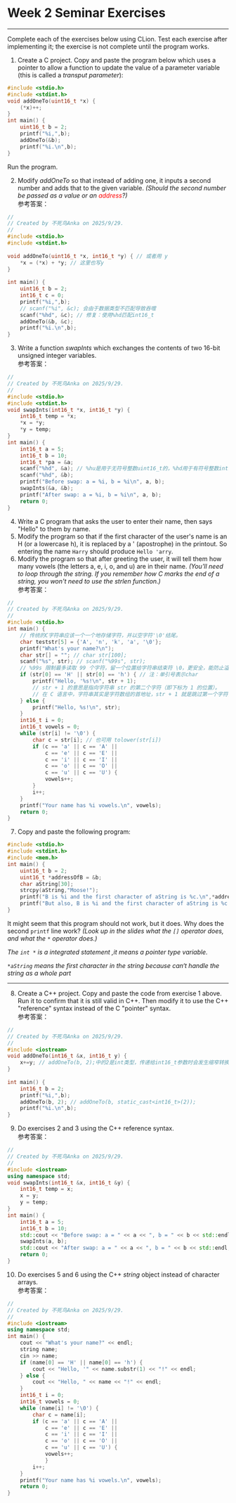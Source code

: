 # Week 2 Seminar Exercises

---

Complete each of the exercises below using CLion. Test each exercise after implementing it; the exercise is not complete until the program works.

1. Create a C project. Copy and paste the program below which uses a pointer to allow a function to update the value of a parameter variable (this is called a _transput parameter_):

```c
#include <stdio.h>
#include <stdint.h>
void addOneTo(uint16_t *x) {
    (*x)++;
}
int main() {
    uint16_t b = 2;
    printf("%i,",b);
    addOneTo(&b);
    printf("%i.\n",b);
}
```

Run the program.  

2. Modify _addOneTo_ so that instead of adding one, it inputs a second number and adds that to the given variable. _(Should the second number be passed as a value or an <span style="color: red">address</span>?)_  
参考答案：

```c
//  
// Created by 不死鸟Anka on 2025/9/29.  
//  
#include <stdio.h>  
#include <stdint.h>  
  
void addOneTo(uint16_t *x, int16_t *y) { // 或者用 y    
    *x = (*x) + *y; // 这里也写y  
}  
  
int main() {  
    uint16_t b = 2;  
    int16_t c = 0;  
    printf("%i,",b);  
    // scanf("%i", &c); 会由于数据类型不匹配导致吞噬  
    scanf("%hd", &c); // 修复：使用%hd匹配int16_t  
    addOneTo(&b, &c);  
    printf("%i.\n",b);  
}
```

3. Write a function _swapInts_ which exchanges the contents of two 16-bit unsigned integer variables.  
参考答案：

```c
//  
// Created by 不死鸟Anka on 2025/9/29.  
//  
#include <stdio.h>  
#include <stdint.h>  
void swapInts(int16_t *x, int16_t *y) {  
    int16_t temp = *x;  
    *x = *y;  
    *y = temp;  
}  
int main() {  
    int16_t a = 5;  
    int16_t b = 10;  
    int16_t *pa = &a;  
    scanf("%hd", &a); // %hu是用于无符号整数uint16_t的，%hd用于有符号整数int16_t  
    scanf("%hd", &b);  
    printf("Before swap: a = %i, b = %i\n", a, b);  
    swapInts(&a, &b);  
    printf("After swap: a = %i, b = %i\n", a, b);  
    return 0;  
}
```

4. Write a C program that asks the user to enter their name, then says "Hello" to them by name.
5. Modify the program so that if the first character of the user's name is an H (or a lowercase h), it is replaced by a ' (apostrophe) in the printout. So entering the name `Harry` should produce `Hello 'arry`.
6. Modify the program so that after greeting the user, it will tell them how many vowels (the letters a, e, i, o, and u) are in their name. _(You'll need to loop through the string. If you remember how C marks the end of a string, you won't need to use the strlen function.)_  
参考答案：

```c
//  
// Created by 不死鸟Anka on 2025/9/29.  
//  
#include <stdio.h>  
int main() {  
    // 传统的C字符串应该一个一个地存储字符，并以空字符'\0'结尾。  
    char teststr[5] = {'A', 'n', 'k', 'a', '\0'};  
    printf("What's your name?\n");  
    char str[] = ""; // char str[100];  
    scanf("%s", str); // scanf("%99s", str);  
    // %99s 限制最多读取 99 个字符，留一个位置给字符串结束符 \0，更安全，能防止溢出。数字可以根据缓冲区大小调整。  
    if (str[0] == 'H' || str[0] == 'h') { // 注：单引号表示char  
        printf("Hello, '%s!\n", str + 1);  
        // str + 1 的意思是指向字符串 str 的第二个字符（即下标为 1 的位置）。  
        // 在 C 语言中，字符串其实是字符数组的首地址，str + 1 就是跳过第一个字符，从第二个字符开始。  
    } else {  
        printf("Hello, %s!\n", str);  
    }  
    int16_t i = 0;  
    int16_t vowels = 0;  
    while (str[i] != '\0') {  
        char c = str[i]; // 也可用 tolower(str[i])        
        if (c == 'a' || c == 'A' ||  
            c == 'e' || c == 'E' ||  
            c == 'i' || c == 'I' ||  
            c == 'o' || c == 'O' ||  
            c == 'u' || c == 'U') {  
            vowels++;  
        }  
        i++;  
    }  
    printf("Your name has %i vowels.\n", vowels);  
    return 0;  
}
```

7. Copy and paste the following program:

```c
#include <stdio.h>
#include <stdint.h>
#include <mem.h>
int main() {
    uint16_t b = 2;
    uint16_t *addressOfB = &b;
    char aString[30];
    strcpy(aString,"Moose!");
    printf("B is %i and the first character of aString is %c.\n",*addressOfB, aString[0]);
    printf("But also, B is %i and the first character of aString is %c.\n",addressOfB[0], *（aString+3));
}
```

It might seem that this program should not work, but it does. Why does the second `printf` line work? _(Look up in the slides what the `[]` operator does, and what the `*` operator does.)_

_The `int *` is a integrated statement ,it means a pointer type variable._  

_`*aString` means the first character in the string because can‘t handle the string as a whole part_  

---

8. Create a C++ project. Copy and paste the code from exercise 1 above. Run it to confirm that it is still valid in C++. Then modify it to use the C++ "reference" syntax instead of the C "pointer" syntax.  
参考答案：

```cpp
//  
// Created by 不死鸟Anka on 2025/9/29.  
//  
#include <iostream>  
void addOneTo(int16_t &x, int16_t y) {  
    x+=y; // addOneTo(b, 2);中的2是int类型，传递给int16_t参数时会发生缩窄转换，可能导致未定义行为。  
}  
  
int main() {  
    int16_t b = 2;  
    printf("%i,",b);  
    addOneTo(b, 2); // addOneTo(b, static_cast<int16_t>(2));  
    printf("%i.\n",b);  
}
```

9. Do exercises 2 and 3 using the C++ reference syntax.  
参考答案：

```cpp
//  
// Created by 不死鸟Anka on 2025/9/29.  
//  
#include <iostream>  
using namespace std;  
void swapInts(int16_t &x, int16_t &y) {  
    int16_t temp = x;  
    x = y;  
    y = temp;  
}  
int main() {  
    int16_t a = 5;  
    int16_t b = 10;  
    std::cout << "Before swap: a = " << a << ", b = " << b << std::endl;  
    swapInts(a, b);  
    std::cout << "After swap: a = " << a << ", b = " << b << std::endl;  
    return 0;  
}
```

10. Do exercises 5 and 6 using the C++ _string_ object instead of character arrays.  
参考答案：

```cpp
//  
// Created by 不死鸟Anka on 2025/9/29.  
//  
#include <iostream>  
using namespace std;  
int main() {  
    cout << "What's your name?" << endl;  
    string name;  
    cin >> name;  
    if (name[0] == 'H' || name[0] == 'h') {  
        cout << "Hello, '" << name.substr(1) << "!" << endl;  
    } else {  
        cout << "Hello, " << name << "!" << endl;  
    }  
    int16_t i = 0;  
    int16_t vowels = 0;  
    while (name[i] != '\0') {  
        char c = name[i];  
        if (c == 'a' || c == 'A' ||  
            c == 'e' || c == 'E' ||  
            c == 'i' || c == 'I' ||  
            c == 'o' || c == 'O' ||  
            c == 'u' || c == 'U') {  
            vowels++;  
            }  
        i++;  
    }  
    printf("Your name has %i vowels.\n", vowels);  
    return 0;  
}
```
